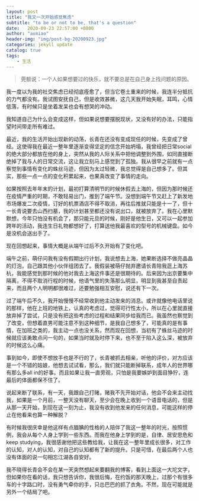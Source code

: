 ```yaml
---
layout: post
title: "我又一次开始感觉焦虑"
subtitle: "to be or not to be, that's a question"
date:   2020-09-23 22:57:00 +0800
author: "axmiao"
header-img: "img/post-bg-20200923.jpg"
categories: jekyll update
catalog: true
tags: 
    - 生活
---
```


> 莞额说：一个人如果想要过的快乐，就不要总是在自己身上找问题的原因。

我一度以为我的社交焦虑已经彻底痊愈了，但当它卷土重来的时候，我连半分抵抗的力气都没有。我试图安抚自己，但是收效甚微，这几天我开始失眠，耳鸣，心情低落，有时候只是坐着发呆也会有想哭的冲动。

我知道自己为什么会变成这样，但如果说想要摆脱现状，又没有好的办法，只能指望时间带走所有难过。

最近，我的生活开始出现新的动荡，长青在还没有变成现任的时候，先变成了曾经。这使得我在最近一整年里逐渐变得坚定的信念开始坍塌，我曾经把日常social的绝大部分都放在他的身上，突然从我的人际关系中把他调整到外围，如同直接断绝掉了我与人的日常交流，这让我立刻马上感觉到了孤独。我从很早之前就有一点察觉到事情有变化的蛛丝马迹，但因为太过轻微，我总觉得是自己想多了。但其实，那些一点一点的变化积累起来，也果真改变了事情的走向。

如果按照去年年末的计划，最初打算清明节的时候休假去上海的，但因为那时候还在疫情严重的时期，不敢轻易出门，推到了端午节。没想到端午节又赶上了新发地市场爆发二次疫情，订好的机票酒店不得不取消，再往后推就只能是十一了，但十一长青说要去山西扫墓，我的计划甚至都还没有说出口，就被放弃了。我在心里默默想，今年只怕没有机会了，那只能元旦的时候，刚好是他生日，又可以一起参加跨年的活动，我连生日礼物都想好了，打算送他我最喜欢的型号的机械键盘。如今是没机会送出手了。

现在回想起来，事情大概是从端午过后不久开始有了变化吧。

端午之前，萌仔问我有没有假期出行计划，我说想去上海，她果断选择不做亮晶晶的灯泡，自己跟其他小伙伴组团去了。我假装被萌仔抛弃邀请长青陪我逛上海苏杭，我能感觉到那时候的他对我去上海这件事还是很期待的。后来因为出京要集中隔离，不得不取消行程的时候，他语气里的失落那么明显，明显到我甚至自责起来，而且两个人明明都很难过，还要勉强相互安慰，说还有下一次。

过了端午后不久，我开始慢慢不经常收到他主动发来的消息。或许就像他电话里说的那样，他在上班的地铁上，认真的考虑过，觉得可行性太小，所以在心里就直接放弃掉了尝试，只是没有把这些考虑的过程和结果同步给我而已。我虽然也察觉到了改变，但想着直男可能注意不到这种细节，是我自己想多了，可能真的是有事情，在加班之类的，我主动一点也没关系，然而现在回想，当初有了蛛丝马迹的时候就应该勇敢点问一句的，如果当时就及时停下来，也不至于陷入这么深，被放弃的时候这么心痛。

事到如今，即使不想放手也是不行的了，长青被抓去相亲，听他的评价，对方应该是一个不错的姑娘，他想去试试看，那么，我们就只能断掉联系，成年人的世界哪有那么多all in的好事。而且如果让我一直旁观，只怕是我要嫉妒到面目狰狞，连最后的体面都保不住了。

说起来断了联系，有一天，我跟自己打赌，赌我不先开始对话，他会不会来主动找我，如果是一个月前，一整天没有聊天，至少会在晚上收到一个语音电话的，但是从那一天开始，到现在这一刻为止，我没有收到他发来的任何消息，可能这样的停止在他看来也算一种解脱？

有时候我很庆幸是他这样有点腼腆的性格的人陪伴了我这一整年的时光，按照惯例，我会从每个人身上学到一些东西。而我在他身上学到的是，自律、居安思危和keep studying，我很感谢他把这些教给我，让我在这一整年里成长很多，对工作的认知，对人的认知，对自己的认知都有了新的提升。只是可惜，在最后两个人也没有体面的说一句相忘江湖各自安好。

我不晓得长青会不会在某一天突然想起来要翻我的博客，看到上面这一大坨文字，但如果你在看的话，我只想告诉你，我很后悔，在约饭的那天晚上，过那个有很多车的十字路口时，没有勇气牵你的手，只怂巴巴的抓了衣角。不然，现在可能就是另外一个结局了吧。
